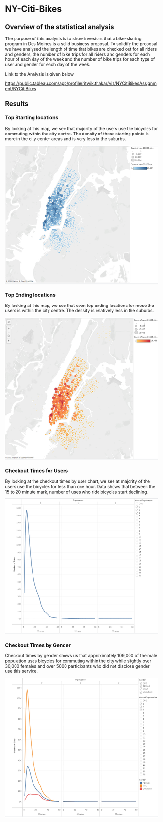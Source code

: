 # NY-Citi-Bikes

## Overview of the statistical analysis
The purpose of this analysis is to show investors that a bike-sharing program in Des Moines is a solid business proposal. To solidify the proposal we have analysed the length of time that bikes are checked out for all riders and genders, the number of bike trips for all riders and genders for each hour of each day of the week and the number of bike trips for each type of user and gender for each day of the week.

Link to the Analysis is given below

https://public.tableau.com/app/profile/ritwik.thakar/viz/NYCitiBikesAssignment/NYCitiBikes


## Results 

### Top Starting locations

By looking at this map, we see that majority of the users use the bicycles for commuting within the city centre. The density of these starting points is more in the city center areas and is very less in the suburbs.

![img1](https://github.com/ritwikthakar/NY-Citi-Bikes/blob/main/Images/img1.PNG)


### Top Ending locations

By looking at this map, we see that even top ending locations for mose the users is within the city centre. The density is relatively less in the suburbs.

![img2](https://github.com/ritwikthakar/NY-Citi-Bikes/blob/main/Images/img2.PNG)


### Checkout Times for Users

By looking at the checkout times by user chart, we see at majority of the users use the bicycles for less than one hour. Data shows that between the 15 to 20 minute mark, number of uses who ride bicycles start declining.

![img3](https://github.com/ritwikthakar/NY-Citi-Bikes/blob/main/Images/img3.PNG)


### Checkout Times by Gender

Checkout times by gender shows us that approximately 109,000 of the male population uses bicycles for commuting within the city while slightly over 30,000 females and over 5000 participants who did not disclose gender use this service.  

![img4](https://github.com/ritwikthakar/NY-Citi-Bikes/blob/main/Images/img4.PNG)


